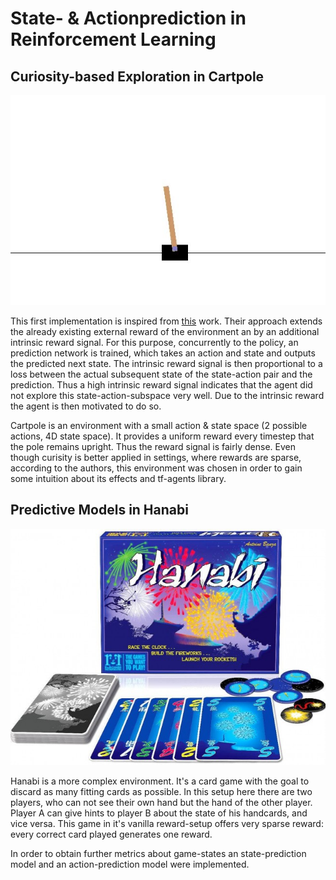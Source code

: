 # State- & Actionprediction in Reinforcement Learning

## Curiosity-based Exploration in Cartpole

![Alt text](images/cartpole.jpg "Title")

This first implementation is inspired from [this](https://pathak22.github.io/noreward-rl/) work.
Their approach extends the already existing external reward of the environment an by an additional intrinsic reward signal.
For this purpose, concurrently to the policy, an prediction network is trained, which takes an action and state and outputs the predicted next state. The intrinsic reward signal is then proportional to a loss between the actual subsequent state of the state-action pair and the prediction. Thus a high intrinsic reward signal indicates that the agent did not explore this state-action-subspace very well. Due to the intrinsic reward the agent is then motivated to do so.

Cartpole is an environment with a small action & state space (2 possible actions, 4D state space). 
It provides a uniform reward every timestep that the pole remains upright. Thus the reward signal is fairly dense.
Even though curisity is better applied in settings, where rewards are sparse, according to the authors,
this environment was chosen in order to gain some intuition about its effects and tf-agents library.

## Predictive Models in Hanabi

![Alt text](images/hanabi.jpg )

Hanabi is a more complex environment. It's a card game with the goal to discard as many fitting cards as possible. 
In this setup here there are two players, who can not see their own hand but the hand of the other player. 
Player A can give hints to player B about the state of his handcards, and vice versa.
This game in it's vanilla reward-setup offers very sparse reward: every correct card played generates one reward.

In order to obtain further metrics about game-states an state-prediction model and an action-prediction model were implemented.